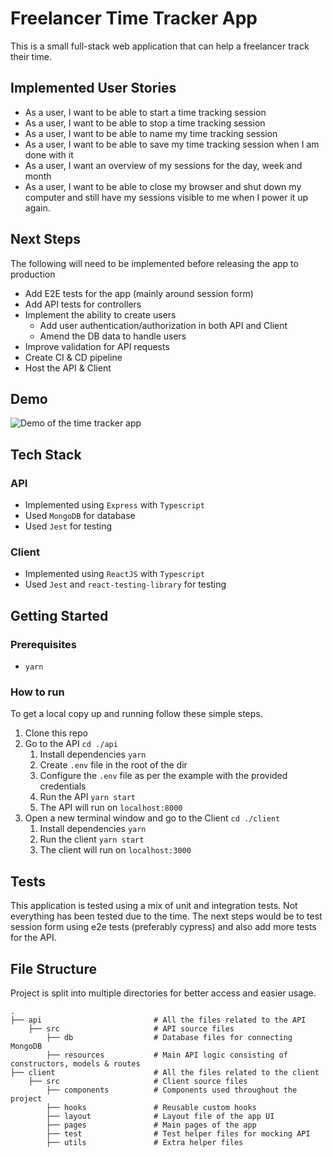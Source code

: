 # Freelancer Time Tracker App

This is a small full-stack web application that can help a freelancer track their time.

## Implemented User Stories

- As a user, I want to be able to start a time tracking session
- As a user, I want to be able to stop a time tracking session
- As a user, I want to be able to name my time tracking session
- As a user, I want to be able to save my time tracking session when I am done with it
- As a user, I want an overview of my sessions for the day, week and month
- As a user, I want to be able to close my browser and shut down my computer and still have my sessions visible to me when I power it up again.

## Next Steps

The following will need to be implemented before releasing the app to production

- Add E2E tests for the app (mainly around session form)
- Add API tests for controllers
- Implement the ability to create users
  - Add user authentication/authorization in both API and Client
  - Amend the DB data to handle users
- Improve validation for API requests
- Create CI & CD pipeline
- Host the API & Client

## Demo

![Demo of the time tracker app](https://i.imgur.com/wZWWYaj.gif)

## Tech Stack

### API

- Implemented using `Express` with `Typescript`
- Used `MongoDB` for database
- Used `Jest` for testing

### Client

- Implemented using `ReactJS` with `Typescript`
- Used `Jest` and `react-testing-library` for testing

## Getting Started

### Prerequisites

- `yarn`

### How to run

To get a local copy up and running follow these simple steps.

1. Clone this repo
2. Go to the API `cd ./api`
   1. Install dependencies `yarn`
   2. Create `.env` file in the root of the dir
   3. Configure the `.env` file as per the example with the provided credentials
   4. Run the API `yarn start`
   5. The API will run on `localhost:8000`
3. Open a new terminal window and go to the Client `cd ./client`
   1. Install dependencies `yarn`
   2. Run the client `yarn start`
   3. The client will run on `localhost:3000`

## Tests

This application is tested using a mix of unit and integration tests. Not everything has been tested due to the time. The next steps would be to test session form using e2e tests (preferably cypress) and also add more tests for the API.

## File Structure

Project is split into multiple directories for better access and easier usage.

    .
    ├── api                         # All the files related to the API
        ├── src                     # API source files
            ├── db                  # Database files for connecting MongoDB
            ├── resources           # Main API logic consisting of constructors, models & routes
    ├── client                      # All the files related to the client
        ├── src                     # Client source files
            ├── components          # Components used throughout the project
            ├── hooks               # Reusable custom hooks
            ├── layout              # Layout file of the app UI
            ├── pages               # Main pages of the app
            ├── test                # Test helper files for mocking API
            ├── utils               # Extra helper files
